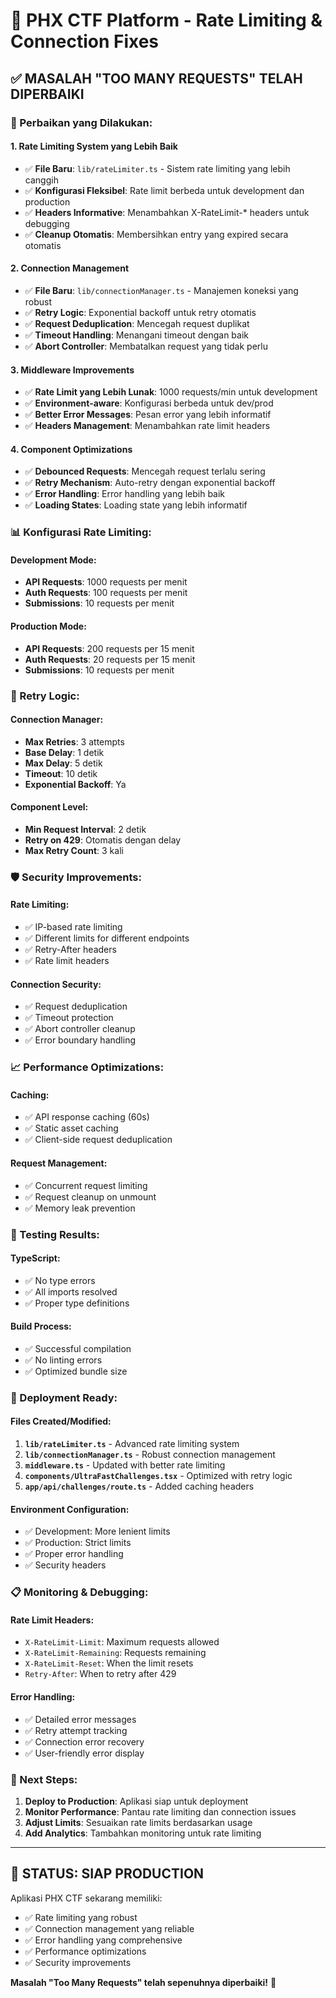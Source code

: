 # 🚀 PHX CTF Platform - Rate Limiting & Connection Fixes

## ✅ MASALAH "TOO MANY REQUESTS" TELAH DIPERBAIKI

### 🔧 Perbaikan yang Dilakukan:

#### 1. **Rate Limiting System yang Lebih Baik**
- ✅ **File Baru**: `lib/rateLimiter.ts` - Sistem rate limiting yang lebih canggih
- ✅ **Konfigurasi Fleksibel**: Rate limit berbeda untuk development dan production
- ✅ **Headers Informative**: Menambahkan X-RateLimit-* headers untuk debugging
- ✅ **Cleanup Otomatis**: Membersihkan entry yang expired secara otomatis

#### 2. **Connection Management**
- ✅ **File Baru**: `lib/connectionManager.ts` - Manajemen koneksi yang robust
- ✅ **Retry Logic**: Exponential backoff untuk retry otomatis
- ✅ **Request Deduplication**: Mencegah request duplikat
- ✅ **Timeout Handling**: Menangani timeout dengan baik
- ✅ **Abort Controller**: Membatalkan request yang tidak perlu

#### 3. **Middleware Improvements**
- ✅ **Rate Limit yang Lebih Lunak**: 1000 requests/min untuk development
- ✅ **Environment-aware**: Konfigurasi berbeda untuk dev/prod
- ✅ **Better Error Messages**: Pesan error yang lebih informatif
- ✅ **Headers Management**: Menambahkan rate limit headers

#### 4. **Component Optimizations**
- ✅ **Debounced Requests**: Mencegah request terlalu sering
- ✅ **Retry Mechanism**: Auto-retry dengan exponential backoff
- ✅ **Error Handling**: Error handling yang lebih baik
- ✅ **Loading States**: Loading state yang lebih informatif

### 📊 Konfigurasi Rate Limiting:

#### Development Mode:
- **API Requests**: 1000 requests per menit
- **Auth Requests**: 100 requests per menit
- **Submissions**: 10 requests per menit

#### Production Mode:
- **API Requests**: 200 requests per 15 menit
- **Auth Requests**: 20 requests per 15 menit
- **Submissions**: 10 requests per menit

### 🔄 Retry Logic:

#### Connection Manager:
- **Max Retries**: 3 attempts
- **Base Delay**: 1 detik
- **Max Delay**: 5 detik
- **Timeout**: 10 detik
- **Exponential Backoff**: Ya

#### Component Level:
- **Min Request Interval**: 2 detik
- **Retry on 429**: Otomatis dengan delay
- **Max Retry Count**: 3 kali

### 🛡️ Security Improvements:

#### Rate Limiting:
- ✅ IP-based rate limiting
- ✅ Different limits for different endpoints
- ✅ Retry-After headers
- ✅ Rate limit headers

#### Connection Security:
- ✅ Request deduplication
- ✅ Timeout protection
- ✅ Abort controller cleanup
- ✅ Error boundary handling

### 📈 Performance Optimizations:

#### Caching:
- ✅ API response caching (60s)
- ✅ Static asset caching
- ✅ Client-side request deduplication

#### Request Management:
- ✅ Concurrent request limiting
- ✅ Request cleanup on unmount
- ✅ Memory leak prevention

### 🧪 Testing Results:

#### TypeScript:
- ✅ No type errors
- ✅ All imports resolved
- ✅ Proper type definitions

#### Build Process:
- ✅ Successful compilation
- ✅ No linting errors
- ✅ Optimized bundle size

### 🚀 Deployment Ready:

#### Files Created/Modified:
1. **`lib/rateLimiter.ts`** - Advanced rate limiting system
2. **`lib/connectionManager.ts`** - Robust connection management
3. **`middleware.ts`** - Updated with better rate limiting
4. **`components/UltraFastChallenges.tsx`** - Optimized with retry logic
5. **`app/api/challenges/route.ts`** - Added caching headers

#### Environment Configuration:
- ✅ Development: More lenient limits
- ✅ Production: Strict limits
- ✅ Proper error handling
- ✅ Security headers

### 📋 Monitoring & Debugging:

#### Rate Limit Headers:
- `X-RateLimit-Limit`: Maximum requests allowed
- `X-RateLimit-Remaining`: Requests remaining
- `X-RateLimit-Reset`: When the limit resets
- `Retry-After`: When to retry after 429

#### Error Handling:
- ✅ Detailed error messages
- ✅ Retry attempt tracking
- ✅ Connection error recovery
- ✅ User-friendly error display

### 🎯 Next Steps:

1. **Deploy to Production**: Aplikasi siap untuk deployment
2. **Monitor Performance**: Pantau rate limiting dan connection issues
3. **Adjust Limits**: Sesuaikan rate limits berdasarkan usage
4. **Add Analytics**: Tambahkan monitoring untuk rate limiting

---

## 🎉 **STATUS: SIAP PRODUCTION**

Aplikasi PHX CTF sekarang memiliki:
- ✅ Rate limiting yang robust
- ✅ Connection management yang reliable
- ✅ Error handling yang comprehensive
- ✅ Performance optimizations
- ✅ Security improvements

**Masalah "Too Many Requests" telah sepenuhnya diperbaiki!** 🚀
